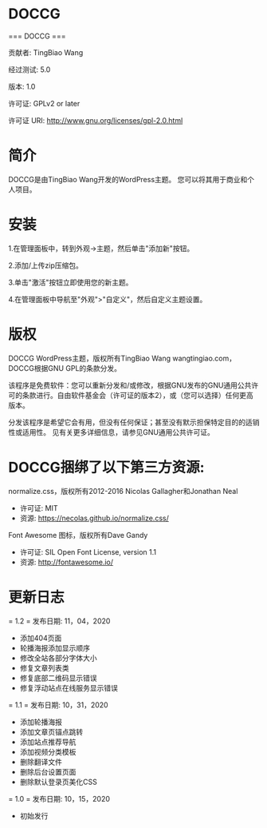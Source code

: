 ﻿# DOCCG
=== DOCCG ===

贡献者: TingBiao Wang

经过测试: 5.0

版本: 1.0

许可证: GPLv2 or later

许可证 URI: http://www.gnu.org/licenses/gpl-2.0.html

# 简介

DOCCG是由TingBiao Wang开发的WordPress主题。 您可以将其用于商业和个人项目。

# 安装

1.在管理面板中，转到外观->主题，然后单击"添加新"按钮。

2.添加/上传zip压缩包。

3.单击"激活"按钮立即使用您的新主题。

4.在管理面板中导航至"外观">"自定义"，然后自定义主题设置。

# 版权

DOCCG WordPress主题，版权所有TingBiao Wang wangtingiao.com，DOCCG根据GNU GPL的条款分发。

该程序是免费软件：您可以重新分发和/或修改，根据GNU发布的GNU通用公共许可的条款进行。自由软件基金会（许可证的版本2），或（您可以选择）任何更高版本。

分发该程序是希望它会有用，但没有任何保证；甚至没有默示担保特定目的的适销性或适用性。 见有关更多详细信息，请参见GNU通用公共许可证。

# DOCCG捆绑了以下第三方资源:

normalize.css，版权所有2012-2016 Nicolas Gallagher和Jonathan Neal
* 许可证: MIT
* 资源: https://necolas.github.io/normalize.css/

Font Awesome 图标，版权所有Dave Gandy
* 许可证: SIL Open Font License, version 1.1
* 资源: http://fontawesome.io/

# 更新日志

= 1.2 =
发布日期: 11，04，2020

* 添加404页面
* 轮播海报添加显示顺序
* 修改全站各部分字体大小
* 修复文章列表类
* 修复底部二维码显示错误
* 修复浮动站点在线服务显示错误

= 1.1 =
发布日期: 10，31，2020

* 添加轮播海报
* 添加文章页锚点跳转
* 添加站点推荐导航
* 添加视频分类模板
* 删除翻译文件
* 删除后台设置页面
* 删除默认登录页美化CSS

= 1.0 =
发布日期: 10，15，2020

* 初始发行

